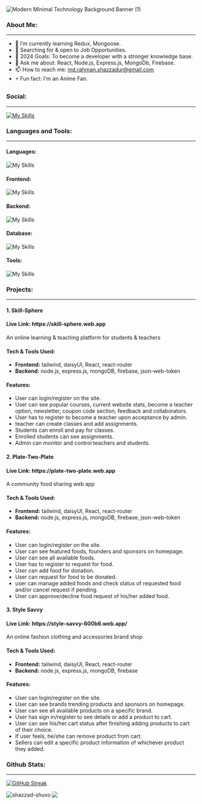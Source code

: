
![Modern Minimal Technology Background Banner (1)](https://github.com/Shazzad-Shuvo/Shazzad-Shuvo/assets/100529408/9c2ddc46-de55-48ee-969f-c6a34674acbb)


<h3 align="left">About Me:</h3>

---

- 🔭 I’m currently learning Redux, Mongoose.
- 👯 Searching for & open to Job Opportunities.
- 🌱 2024 Goals: To become a developer with a stronger knowledge base.
- 💬 Ask me about: React, Node.js, Express.js, MongoDb, Firebase.
- 📫 How to reach me: md.rahman.shazzadur@gmail.com
- ⚡ Fun fact: I'm an Anime Fan.

<h3 align="left">Social:</h3>

---
[![My Skills](https://skillicons.dev/icons?i=linkedin)](https://www.linkedin.com/in/shazzad-shuvo)

<h3 align="left">Languages and Tools:</h3>

---

<h4 align="left">Languages:</h4>

![My Skills](https://skillicons.dev/icons?i=js,py)

<h4 align="left">Frontend:</h4>

![My Skills](https://skillicons.dev/icons?i=html,css,tailwind,react,nextjs)

<h4 align="left">Backend:</h4>

![My Skills](https://skillicons.dev/icons?i=nodejs,expressjs)

<h4 align="left">Database:</h4>

![My Skills](https://skillicons.dev/icons?i=mongodb)

<h4 align="left">Tools:</h4>

![My Skills](https://skillicons.dev/icons?i=vscode,github,firebase,vercel,netlify,figma)


<h3 align="left">Projects:</h3>

---

<h4 align="left">1. Skill-Sphere</h4>
<h4 align="left">Live Link: <a>https://skill-sphere.web.app</a></h4> 
<p>An online learning & teaching platform for students & teachers</p>

<h4 align="left">Tech & Tools Used:</h4>

- <strong>Frontend:</strong> tailwind, daisyUI, React, react-router
- <strong>Backend:</strong> node.js, express.js, mongoDB, firebase, json-web-token

<h4 align="left">Features:</h4>

- User can login/register on the site.
- User can see popular courses, current website stats, become a teacher option, newsletter, coupon code section, feedback and collaborators.
- User has to register to become a teacher upon acceptance by admin.
- teacher can create classes and add assignments.
- Students can enroll and pay for classes.
- Enrolled students can see assignments.
- Admin can monitor and control teachers and students.


<h4 align="left">2. Plate-Two-Plate</h4>
<h4 align="left">Live Link: <a>https://plate-two-plate.web.app</a></h4> 
<p>A community food sharing web app</p>

<h4 align="left">Tech & Tools Used:</h4>

- <strong>Frontend:</strong> tailwind, daisyUI, React, react-router
- <strong>Backend:</strong> node.js, express.js, mongoDB, firebase, json-web-token

<h4 align="left">Features:</h4>

- User can login/register on the site.
- User can see featured foods, founders and sponsors on homepage.
- User can see all available foods.
- User has to register to request for food.
- User can add food for donation.
- User can request for food to be donated.
- user can manage added foods and check status of requested food and/or cancel request if pending.
- User can approve/decline food request of his/her added food.


<h4 align="left">3. Style Savvy</h4>
<h4 align="left">Live Link: <a>https://style-savvy-600b6.web.app/</a></h4> 
<p>An online fashion clothing and accessories brand shop</p>

<h4 align="left">Tech & Tools Used:</h4>

- <strong>Frontend:</strong> tailwind, daisyUI, React, react-router
- <strong>Backend:</strong> node.js, express.js, mongoDB, firebase

<h4 align="left">Features:</h4>

- User can login/register on the site.
- User can see brands trending products and sponsors on homepage.
- User can see all available products on a specific brand.
- User has sign in/register to see details or add a product to cart.
- User can see his/her cart status after finishing adding products to cart of their choice.
- If user feels, he/she can remove product from cart.
- Sellers can edit a specific product information of whichever product they added.

<h3 align="left">Github Stats:</h3>

---

[![GitHub Streak](https://github-readme-streak-stats.herokuapp.com?user=Shazzad-Shuvo&theme=vue)](https://git.io/streak-stats)



<p><img align="left" src="https://github-readme-stats.vercel.app/api/top-langs?username=shazzad-shuvo&show_icons=true&locale=en&layout=compact" alt="shazzad-shuvo" /></p>

<img src="http://github-profile-summary-cards.vercel.app/api/cards/stats?username=shazzad-shuvo&theme=vue"/>



